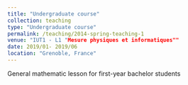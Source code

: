 ```yaml
---
title: "Undergraduate course"
collection: teaching
type: "Undergraduate course"
permalink: /teaching/2014-spring-teaching-1
venue: "IUT1 - L1 "Mesure physiques et informatiques""
date: 2019/01- 2019/06
location: "Grenoble, France"
---
```


General mathematic lesson for first-year bachelor students
